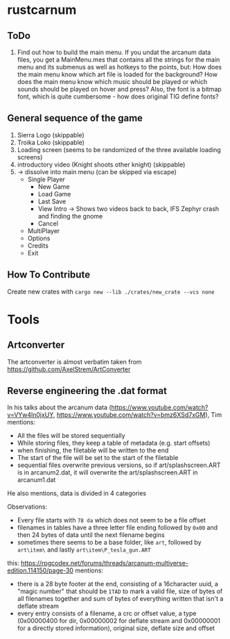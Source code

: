 # rustcarnum

## ToDo

1. Find out how to build the main menu.
If you undat the arcanum data files, you get a MainMenu.mes that contains all the strings for the main menu and its submenus as well as hotkeys to the points, but:
How does the main menu know which art file is loaded for the background? How does the main menu know which music should be played or which sounds should be played on hover and press?
Also, the font is a bitmap font, which is quite cumbersome - how does original TIG define fonts?

## General sequence of the game

1. Sierra Logo (skippable)
2. Troika Loko (skippable)
3. Loading screen (seems to be randomized of the three available loading screens)
4. introductory video (Knight shoots other knight) (skippable)
5. -> dissolve into main menu (can be skipped via escape)
    * Single Player
        * New Game
        * Load Game
        * Last Save
        * View Intro -> Shows two videos back to back, IFS Zephyr crash and finding the gnome
        * Cancel
    * MultiPlayer
    * Options
    * Credits
    * Exit

## How To Contribute

Create new crates with `cargo new --lib ./crates/new_crate --vcs none`

# Tools

## Artconverter

The artconverter is almost verbatim taken from https://github.com/AxelStrem/ArtConverter

## Reverse engineering the .dat format

In his talks about the arcanum data (https://www.youtube.com/watch?v=VYw4ln0jxUY, https://www.youtube.com/watch?v=bmz6XSd7xGM), Tim mentions:
* All the files will be stored sequentially
* While storing files, they keep a table of metadata (e.g. start offsets)
* when finishing, the filetable will be written to the end
* The start of the file will be set to the start of the filetable
* sequential files overwrite previous versions, so if art/splashscreen.ART is in arcanum2.dat, it will overwrite the art/splashscreen.ART in arcanum1.dat

He also mentions, data is divided in 4 categories

Observations:
* Every file starts with `78 da` which does not seem to be a file offset
* filenames in tables have a three letter file ending followed by `0x00` and then 24 bytes of data until the next filename begins
* sometimes there seems to be a base folder, like `art`, followed by `art\item\` and lastly `art\item\P_tesla_gun.ART`

this: https://rpgcodex.net/forums/threads/arcanum-multiverse-edition.114150/page-30 mentions:
* there is a 28 byte footer at the end, consisting of a 16character uuid, a "magic number" that should be `1TAD` to mark a valid file, size of bytes of all filenames together and sum of bytes of everything written that isn't a deflate stream
* every entry consists of a filename, a crc or offset value, a type (0x00000400 for dir, 0x00000002 for deflate stream and 0x00000001 for a directly stored information), original size, deflate size and offset